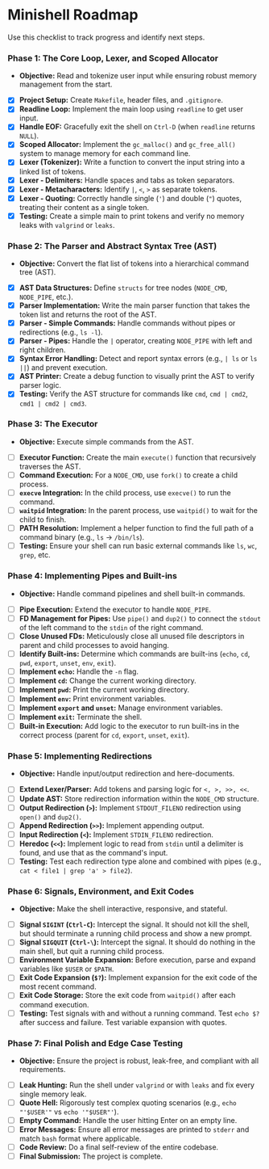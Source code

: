 # Minishell Roadmap

Use this checklist to track progress and identify next steps.

### Phase 1: The Core Loop, Lexer, and Scoped Allocator
*   **Objective:** Read and tokenize user input while ensuring robust memory management from the start.

-   [x] **Project Setup:** Create `Makefile`, header files, and `.gitignore`.
-   [x] **Readline Loop:** Implement the main loop using `readline` to get user input.
-   [x] **Handle EOF:** Gracefully exit the shell on `Ctrl-D` (when `readline` returns `NULL`).
-   [x] **Scoped Allocator:** Implement the `gc_malloc()` and `gc_free_all()` system to manage memory for each command line.
-   [x] **Lexer (Tokenizer):** Write a function to convert the input string into a linked list of tokens.
-   [x] **Lexer - Delimiters:** Handle spaces and tabs as token separators.
-   [x] **Lexer - Metacharacters:** Identify `|`, `<`, `>` as separate tokens.
-   [x] **Lexer - Quoting:** Correctly handle single (`'`) and double (`"`) quotes, treating their content as a single token.
-   [x] **Testing:** Create a simple main to print tokens and verify no memory leaks with `valgrind` or `leaks`.

### Phase 2: The Parser and Abstract Syntax Tree (AST)
*   **Objective:** Convert the flat list of tokens into a hierarchical command tree (AST).

-   [x] **AST Data Structures:** Define `structs` for tree nodes (`NODE_CMD`, `NODE_PIPE`, etc.).
-   [x] **Parser Implementation:** Write the main parser function that takes the token list and returns the root of the AST.
-   [x] **Parser - Simple Commands:** Handle commands without pipes or redirections (e.g., `ls -l`).
-   [x] **Parser - Pipes:** Handle the `|` operator, creating `NODE_PIPE` with left and right children.
-   [x] **Syntax Error Handling:** Detect and report syntax errors (e.g., `| ls` or `ls ||`) and prevent execution.
-   [x] **AST Printer:** Create a debug function to visually print the AST to verify parser logic.
-   [x] **Testing:** Verify the AST structure for commands like `cmd`, `cmd | cmd2`, `cmd1 | cmd2 | cmd3`.

### Phase 3: The Executor
*   **Objective:** Execute simple commands from the AST.

-   [ ] **Executor Function:** Create the main `execute()` function that recursively traverses the AST.
-   [ ] **Command Execution:** For a `NODE_CMD`, use `fork()` to create a child process.
-   [ ] **`execve` Integration:** In the child process, use `execve()` to run the command.
-   [ ] **`waitpid` Integration:** In the parent process, use `waitpid()` to wait for the child to finish.
-   [ ] **PATH Resolution:** Implement a helper function to find the full path of a command binary (e.g., `ls` -> `/bin/ls`).
-   [ ] **Testing:** Ensure your shell can run basic external commands like `ls`, `wc`, `grep`, etc.

### Phase 4: Implementing Pipes and Built-ins
*   **Objective:** Handle command pipelines and shell built-in commands.

-   [ ] **Pipe Execution:** Extend the executor to handle `NODE_PIPE`.
-   [ ] **FD Management for Pipes:** Use `pipe()` and `dup2()` to connect the `stdout` of the left command to the `stdin` of the right command.
-   [ ] **Close Unused FDs:** Meticulously close all unused file descriptors in parent and child processes to avoid hanging.
-   [ ] **Identify Built-ins:** Determine which commands are built-ins (`echo`, `cd`, `pwd`, `export`, `unset`, `env`, `exit`).
-   [ ] **Implement `echo`:** Handle the `-n` flag.
-   [ ] **Implement `cd`:** Change the current working directory.
-   [ ] **Implement `pwd`:** Print the current working directory.
-   [ ] **Implement `env`:** Print environment variables.
-   [ ] **Implement `export` and `unset`:** Manage environment variables.
-   [ ] **Implement `exit`:** Terminate the shell.
-   [ ] **Built-in Execution:** Add logic to the executor to run built-ins in the correct process (parent for `cd`, `export`, `unset`, `exit`).

### Phase 5: Implementing Redirections
*   **Objective:** Handle input/output redirection and here-documents.

-   [ ] **Extend Lexer/Parser:** Add tokens and parsing logic for `<, >, >>, <<`.
-   [ ] **Update AST:** Store redirection information within the `NODE_CMD` structure.
-   [ ] **Output Redirection (`>`):** Implement `STDOUT_FILENO` redirection using `open()` and `dup2()`.
-   [ ] **Append Redirection (`>>`):** Implement appending output.
-   [ ] **Input Redirection (`<`):** Implement `STDIN_FILENO` redirection.
-   [ ] **Heredoc (`<<`):** Implement logic to read from `stdin` until a delimiter is found, and use that as the command's input.
-   [ ] **Testing:** Test each redirection type alone and combined with pipes (e.g., `cat < file1 | grep 'a' > file2`).

### Phase 6: Signals, Environment, and Exit Codes
*   **Objective:** Make the shell interactive, responsive, and stateful.

-   [ ] **Signal `SIGINT` (`Ctrl-C`):** Intercept the signal. It should not kill the shell, but should terminate a running child process and show a new prompt.
-   [ ] **Signal `SIGQUIT` (`Ctrl-\`):** Intercept the signal. It should do nothing in the main shell, but quit a running child process.
-   [ ] **Environment Variable Expansion:** Before execution, parse and expand variables like `$USER` or `$PATH`.
-   [ ] **Exit Code Expansion (`$?`):** Implement expansion for the exit code of the most recent command.
-   [ ] **Exit Code Storage:** Store the exit code from `waitpid()` after each command execution.
-   [ ] **Testing:** Test signals with and without a running command. Test `echo $?` after success and failure. Test variable expansion with quotes.

### Phase 7: Final Polish and Edge Case Testing
*   **Objective:** Ensure the project is robust, leak-free, and compliant with all requirements.

-   [ ] **Leak Hunting:** Run the shell under `valgrind` or with `leaks` and fix every single memory leak.
-   [ ] **Quote Hell:** Rigorously test complex quoting scenarios (e.g., `echo "'$USER'"` vs `echo '"$USER"'`).
-   [ ] **Empty Command:** Handle the user hitting Enter on an empty line.
-   [ ] **Error Messages:** Ensure all error messages are printed to `stderr` and match `bash` format where applicable.
-   [ ] **Code Review:** Do a final self-review of the entire codebase.
-   [ ] **Final Submission:** The project is complete.

